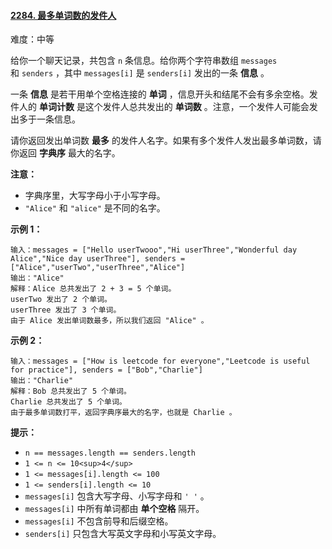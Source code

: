 ﻿#### [2284\. 最多单词数的发件人](https://leetcode.cn/problems/sender-with-largest-word-count/description/)

难度：中等

给你一个聊天记录，共包含 `n` 条信息。给你两个字符串数组 `messages` 和 `senders` ，其中 `messages[i]` 是 `senders[i]` 发出的一条 **信息** 。

一条 **信息** 是若干用单个空格连接的 **单词** ，信息开头和结尾不会有多余空格。发件人的 **单词计数** 是这个发件人总共发出的 **单词数** 。注意，一个发件人可能会发出多于一条信息。

请你返回发出单词数 **最多** 的发件人名字。如果有多个发件人发出最多单词数，请你返回 **字典序** 最大的名字。

**注意：**

-   字典序里，大写字母小于小写字母。
-   `"Alice"` 和 `"alice"` 是不同的名字。

**示例 1：**

```
输入：messages = ["Hello userTwooo","Hi userThree","Wonderful day Alice","Nice day userThree"], senders = ["Alice","userTwo","userThree","Alice"]
输出："Alice"
解释：Alice 总共发出了 2 + 3 = 5 个单词。
userTwo 发出了 2 个单词。
userThree 发出了 3 个单词。
由于 Alice 发出单词数最多，所以我们返回 "Alice" 。
```

**示例 2：**

```
输入：messages = ["How is leetcode for everyone","Leetcode is useful for practice"], senders = ["Bob","Charlie"]
输出："Charlie"
解释：Bob 总共发出了 5 个单词。
Charlie 总共发出了 5 个单词。
由于最多单词数打平，返回字典序最大的名字，也就是 Charlie 。
```

**提示：**

-   `n == messages.length == senders.length`
-   `1 <= n <= 10<sup>4</sup>`
-   `1 <= messages[i].length <= 100`
-   `1 <= senders[i].length <= 10`
-   `messages[i]` 包含大写字母、小写字母和 `' '` 。
-   `messages[i]` 中所有单词都由 **单个空格** 隔开。
-   `messages[i]` 不包含前导和后缀空格。
-   `senders[i]` 只包含大写英文字母和小写英文字母。
